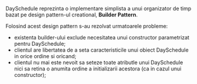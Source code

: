 DaySchedule reprezinta o implementare simplista a unui organizator de 
timp bazat pe design pattern-ul creational, **Builder Pattern**.

Folosind acest design pattern s-au rezolvat urmatoarele probleme:
- existenta builder-ului exclude necesitatea unui constructor parametrizat
pentru DaySchedule;
- clientul are libertatea de a seta caracteristicile unui obiect DaySchedule
in orice ordine si oricand;
- clientul nu mai este nevoit sa seteze toate atributle unui DaySchedule
nici sa retina o anumita ordine a initializarii acestora (ca in cazul unui
constructor);
